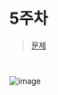 # 5주차


> [문제](https://programmers.co.kr/learn/courses/30/lessons/84512)

<br/>

![image](https://user-images.githubusercontent.com/74404132/131855106-f183fd39-669f-4487-b98b-3484292ff2b0.png)
